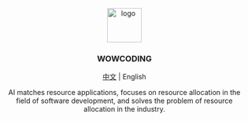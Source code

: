 <div align="center">
  <img style="width:70px;height:70px" src="https://github.com/wowcodinglabs/.github/assets/52912949/df658ee3-a7e8-4caf-baf6-254bfe12f9a1" alt="logo">
  <h3>WOWCODING</h3>
  <p><a href="/profile/README.md">中文</a> | English</p>
  AI matches resource applications, focuses on resource allocation in the field of software development, and solves the problem of resource allocation in the industry.
</div>
